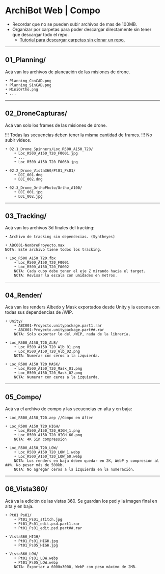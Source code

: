 #  ArchiBot Web | Compo
 - Recordar que no se pueden subir archivos de mas de 100MB.
 - Organizar por carpetas para poder descargar directamente sin tener que descargar todo el repo.
 	- <a href="https://drive.google.com/file/d/1J1X-j5a1nZFUbNS5aAkLFha45s8EMPLG/view?usp=drive_link" target="_blank">Tutorial para descargar carpetas sin clonar un repo.</a>

 ---------------------------------------------------------------
01_Planning/
---------------------------------------------------------------
Acá van los archivos de planeación de las misiones de drone.

	• Planning_ConCAD.png
	• Planning_SinCAD.png
	• MiniOrtho.png
	• ...


---------------------------------------------------------------
02_DroneCapturas/
---------------------------------------------------------------
Acá van solo los frames de las misiones de drone.

!!! Todas las secuencias deben tener la misma cantidad de frames.
!!! No subir videos.

	• 02.1_Drone_Spinners/Loc_R500_A150_T20/
		• Loc_R500_A150_T20_F0001.jpg
		• ...
		• Loc_R500_A150_T20_F0060.jpg
	
	• 02.2_Drone_Vista360/Pt01_Ps01/
		• DJI_001.dng
		• DJI_002.dng
	
	• 02.3_Drone_OrthoPhoto/Ortho_A100/
		• DJI_001.jpg
		• DJI_002.jpg


---------------------------------------------------------------
03_Tracking/
---------------------------------------------------------------
Acá van los archivos 3d finales del tracking:

	• Archivo de tracking sin dependecias. (Syntheyes)
 
 	• ABC001-NombreProyecto.max
 	NOTA: Este archivo tiene todos los tracking.
	
	• Loc_R500_A150_T20.fbx
		• Loc_R500_A150_T20_F0001
		• Loc_R500_A150_T20_F0002
		NOTA: Cada cubo debe tener el eje Z mirando hacia el target.
		NOTA: Revisar la escala con unidades en metros.
	

---------------------------------------------------------------
04_Render/
---------------------------------------------------------------
Acá van los renders Albedo y Mask exportados desde Unity y la escena con todas sus dependencias de /WIP.

	• Unity/
		• ABC001-Proyecto.unitypackage.part1.rar
		• ABC001-Proyecto.unitypackage.part##.rar
		NOTA: Solo exportar lo del /WIP, nada de la librería.
	
	• Loc_R500_A150_T20_ALB/
		• Loc_R500_A150_T20_Alb_01.png
		• Loc_R500_A150_T20_Alb_02.png
		NOTA: Numerar con ceros a la izquierda.
		
	• Loc_R500_A150_T20_MASK/
		• Loc_R500_A150_T20_Mask_01.png
		• Loc_R500_A150_T20_Mask_02.png
		NOTA: Numerar con ceros a la izquierda.


---------------------------------------------------------------
05_Compo/
---------------------------------------------------------------
Acá va el archivo de compo y las secuencias en alta y en baja:

	• Loc_R500_A150_T20.aep //Compo en After
	
	• Loc_R500_A150_T20_HIGH/
		• Loc_R500_A150_T20_HIGH_1.png
		• Loc_R500_A150_T20_HIGH_60.png
  		NOTA: 4K Sin compression

	• Loc_R500_A150_T20_LOW/
		• Loc_R500_A150_T20_LOW_1.webp
		• Loc_R500_A150_T20_LOW_60.webp
		NOTA: Los renders en baja deben quedar en 2K, WebP y compresión al ##%. No pesar más de 500kb.
		NOTA: No agregar ceros a la izquierda en la numeración.
		
		
---------------------------------------------------------------
06_Vista360/
---------------------------------------------------------------
Acá va la edición de las vistas 360. Se guardan los psd y la imagen final en alta y en baja.

	• Pt01_Ps01/
		• Pt01_Ps01_stitch.jpg		
		• Pt01_Ps01_edit.psd.part1.rar
		• Pt01_Ps01_edit.psd.part##.rar
			
	• Vista360_HIGH/
		• Pt01_Ps01_HIGH.jpg
		• Pt01_Ps05_HIGH.jpg
		
	• Vista360_LOW/
		• Pt01_Ps01_LOW.webp
		• Pt01_Ps05_LOW.webp
		NOTA: Exportar a 6000x3000, WebP con peso máximo de 2MB.




